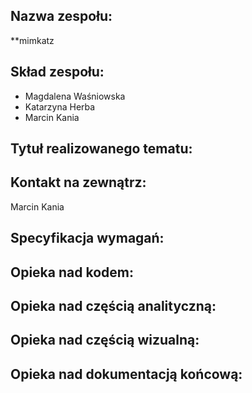 ## Nazwa zespołu:
**mimkatz

## Skład zespołu: 
* Magdalena Waśniowska
* Katarzyna Herba
* Marcin Kania

## Tytuł realizowanego tematu:

## Kontakt na zewnątrz: 
Marcin Kania

## Specyfikacja wymagań:

## Opieka nad kodem:

## Opieka nad częścią analityczną:

## Opieka nad częścią wizualną:

## Opieka nad dokumentacją końcową:
